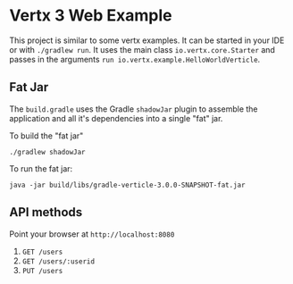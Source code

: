 # Vertx 3 Web Example

This project is similar to some vertx examples. It can be started in your IDE or with `./gradlew run`.
It uses the main class `io.vertx.core.Starter` and passes in the arguments `run io.vertx.example.HelloWorldVerticle`.

## Fat Jar

The `build.gradle` uses the Gradle `shadowJar` plugin to assemble the application and all it's dependencies into a single "fat" jar.

To build the "fat jar"

    ./gradlew shadowJar

To run the fat jar:

    java -jar build/libs/gradle-verticle-3.0.0-SNAPSHOT-fat.jar

## API methods

Point your browser at `http://localhost:8080`

1. `GET /users`
2. `GET /users/:userid`
3. `PUT /users`
